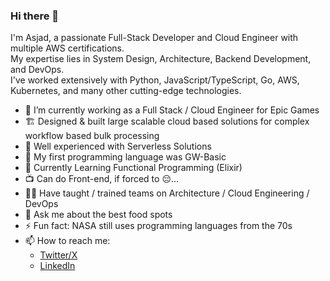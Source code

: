 ### Hi there 👋

I'm Asjad, a passionate Full-Stack Developer and Cloud Engineer with multiple AWS certifications.\
My expertise lies in System Design, Architecture, Backend Development, and DevOps.\
I've worked extensively with Python, JavaScript/TypeScript, Go, AWS, Kubernetes, and many other cutting-edge technologies.

- 🔭 I’m currently working as a Full Stack / Cloud Engineer for Epic Games
- 🏗️ Designed & built large scalable cloud based solutions for complex workflow based bulk processing
- 🌱 Well experienced with Serverless Solutions
- 💾 My first programming language was GW-Basic
- 🍶 Currently Learning Functional Programming (Elixir)
- 📺 Can do Front-end, if forced to 😔...
- 👨‍🏫 Have taught / trained teams on Architecture / Cloud Engineering / DevOps
- 🍔 Ask me about the best food spots
- ⚡ Fun fact: NASA still uses programming languages from the 70s
- 📫 How to reach me:
  - [Twitter/X](https://twitter.com/asjadjawed)
  - [LinkedIn](https://www.linkedin.com/in/asjadjawed/)

<!--
**asjadjawed/asjadjawed** is a ✨ _special_ ✨ repository because its `README.md` (this file) appears on your GitHub profile.

Here are some ideas to get you started:

- 🔭 I’m currently working on ...
- 🌱 I’m currently learning ...
- 👯 I’m looking to collaborate on ...
- 🤔 I’m looking for help with ...
- 💬 Ask me about ...
- 📫 How to reach me: ...
- 😄 Pronouns: ...
- ⚡ Fun fact: ...
-->
